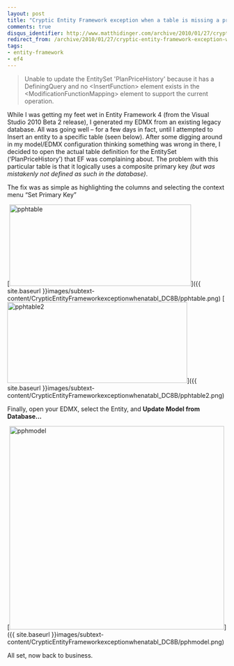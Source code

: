 ```yaml
---
layout: post
title: "Cryptic Entity Framework exception when a table is missing a primary key"
comments: true
disqus_identifier: http://www.matthidinger.com/archive/2010/01/27/cryptic-entity-framework-exception-when-a-table-is-missing-a.aspx
redirect_from: /archive/2010/01/27/cryptic-entity-framework-exception-when-a-table-is-missing-a.aspx/
tags: 
- entity-framework
- ef4
---
```

> Unable to update the EntitySet 'PlanPriceHistory' because it has a DefiningQuery and no &lt;InsertFunction&gt; element exists in the &lt;ModificationFunctionMapping&gt; element to support the current operation.

While I was getting my feet wet in Entity Framework 4 (from the Visual Studio 2010 Beta 2 release), I generated my EDMX from an existing legacy database. All was going well – for a few days in fact, until I attempted to Insert an entity to a specific table (seen below). After some digging around in my model/EDMX configuration thinking something was wrong in there, I decided to open the actual table definition for the EntitySet (‘PlanPriceHistory’) that EF was complaining about. The problem with this particular table is that it logically uses a composite primary key *(but was mistakenly not defined as such in the database)*.

The fix was as simple as highlighting the columns and selecting the context menu “Set Primary Key”

[<img src="{{ site.baseurl }}images/subtext-content/CrypticEntityFrameworkexceptionwhenatabl_DC8B/pphtable_thumb.png" title="pphtable" alt="pphtable" width="417" height="187" />]({{ site.baseurl }}images/subtext-content/CrypticEntityFrameworkexceptionwhenatabl_DC8B/pphtable.png) [<img src="{{ site.baseurl }}images/subtext-content/CrypticEntityFrameworkexceptionwhenatabl_DC8B/pphtable2_thumb.png" title="pphtable2" alt="pphtable2" width="413" height="186" />]({{ site.baseurl }}images/subtext-content/CrypticEntityFrameworkexceptionwhenatabl_DC8B/pphtable2.png)

Finally, open your EDMX, select the Entity, and **Update Model from Database…**

[<img src="{{ site.baseurl }}images/subtext-content/CrypticEntityFrameworkexceptionwhenatabl_DC8B/pphmodel_thumb.png" title="pphmodel" alt="pphmodel" width="493" height="467" />]({{ site.baseurl }}images/subtext-content/CrypticEntityFrameworkexceptionwhenatabl_DC8B/pphmodel.png)

All set, now back to business.

 

